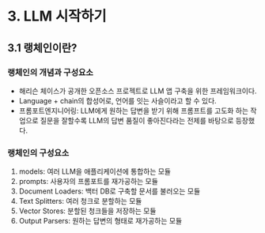 # 3. LLM 시작하기
## 3.1 랭체인이란?
### 랭체인의 개념과 구성요소
- 해리슨 체이스가 공개한 오픈소스 프로젝트로 LLM 앱 구축을 위한 프레임워크이다.
- Language + chain의 합성어로, 언어를 잇는 사슬이라고 할 수 있다.
- 프롬포트엔지니어링: LLM에게 원하는 답변을 받기 위해 프롬프트를 고도화 하는 작업으로 질문을 잘할수록 LLM의 답변 품질이 좋아진다라는 전제를 바탕으로 등장했다.

### 랭체인의 구성요소
1) models: 여러 LLM을 애플리케이션에 통합하는 모듈
2) prompts: 사용자의 프롬포트를 재가공하는 모듈
3) Document Loaders: 백터 DB로 구축할 문서를 불러오는 모듈
4) Text Splitters: 여러 청크로 분할하는 모듈
5) Vector Stores: 분할된 청크들을 저장하는 모듈
6) Output Parsers: 원하는 답변의 형태로 재가공하는 모듈